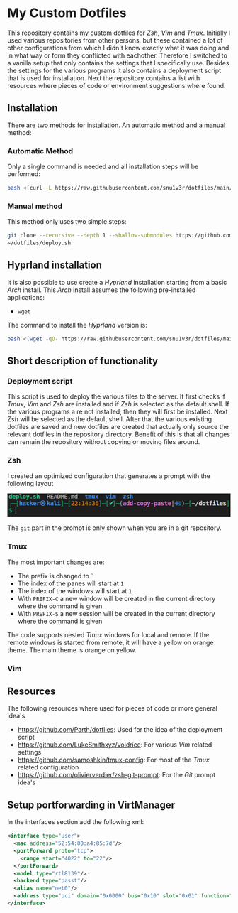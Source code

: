 # My Custom Dotfiles
This repository contains my custom dotfiles for *Zsh*, *Vim* and *Tmux*. Initially I used various repositories from other persons, but these contained a lot of other configurations from which I didn't know exactly what it was doing and in what way or form they conflicted with eachother. Therefore I switched to a vanilla setup that only contains the settings that I specifically use. Besides the settings for the various programs it also contains a deployment script that is used for installation. Next the repository contains a list with resources where pieces of code or environment suggestions where found.

## Installation
There are two methods for installation. An automatic method and a manual method:

### Automatic Method
Only a single command is needed and all installation steps will be performed:

```bash
bash <(curl -L https://raw.githubusercontent.com/snu1v3r/dotfiles/main/deploy.sh)
```

### Manual method
This method only uses two simple steps:

```bash
git clone --recursive --depth 1 --shallow-submodules https://github.com/snu1v3r/dotfiles.git
~/dotfiles/deploy.sh
```

## Hyprland installation
It is also possible to use create a *Hyprland* installation starting from a basic *Arch* install. This *Arch* install assumes the following pre-installed applications:

* `wget`

The command to install the *Hyprland* version is:

```bash
bash <(wget -qO- https://raw.githubusercontent.com/snu1v3r/dotfiles/main/install.sh)
```

## Short description of functionality

### Deployment script
This script is used to deploy the various files to the server. It first checks if *Tmux*, *Vim* and *Zsh* are installed and if *Zsh* is selected as the default shell. If the various programs a
re not installed, then they will first be installed. Next *Zsh* will be selected as the default shell. After that the various existing dotfiles are saved and new dotfiles are created that actually only source the relevant dotfiles in the repository directory. Benefit of this is that all changes can remain the repository without copying or moving files around.
### Zsh
I created an optimized configuration that generates a prompt with the following layout

![](prompt_example.png)

The `git` part in the prompt is only shown when you are in a git repository.
### Tmux
The most important changes are:
* The prefix is changed to `` ` ``
* The index of the panes will start at `1` 
* The index of the windows will start at `1`
* With `PREFIX-C` a new window will be created in the current directory where the command is given
* With `PREFIX-S` a new session will be created in the current directory where the command is given

The code supports nested *Tmux* windows for local and remote. If the remote windows is started from remote, it will have a yellow on orange theme. The main theme is orange on yellow.

### Vim

## Resources
The following resources where used for pieces of code or more general idea's

* <https://github.com/Parth/dotfiles>: Used for the idea of the deployment script
* <https://github.com/LukeSmithxyz/voidrice>: For various *Vim* related settings
* <https://github.com/samoshkin/tmux-config>: For most of the *Tmux* related configuration
* <https://github.com/olivierverdier/zsh-git-prompt>: For the *Git* prompt idea's


## Setup portforwarding in VirtManager
In the interfaces section add the following xml:

```xml
<interface type="user">
  <mac address="52:54:00:a4:85:7d"/>
  <portForward proto="tcp">
    <range start="4022" to="22"/>
  </portForward>
  <model type="rtl8139"/>
  <backend type="passt"/>
  <alias name="net0"/>
  <address type="pci" domain="0x0000" bus="0x10" slot="0x01" function="0x0"/>
</interface>
```
